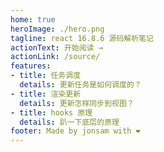 ```yaml
---
home: true
heroImage: ./hero.png
tagline: react 16.8.6 源码解析笔记
actionText: 开始阅读 →
actionLink: /source/
features:
- title: 任务调度
  details: 更新任务是如何调度的？
- title: 渲染更新
  details: 更新怎样同步到视图？
- title: hooks 原理
  details: 趴一下底层的原理
footer: Made by jonsam with ❤️
---
```


